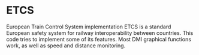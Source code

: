 # ETCS
European Train Control System implementation
ETCS is a standard European safety system for railway interoperability between countries. This code tries to implement some of its features. Most DMI graphical functions work, as well as speed and distance monitoring.
